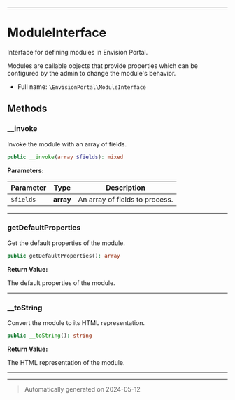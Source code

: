 ***

# ModuleInterface

Interface for defining modules in Envision Portal.

Modules are callable objects that provide properties which can be
configured by the admin to change the module's behavior.

* Full name: `\EnvisionPortal\ModuleInterface`



## Methods


### __invoke

Invoke the module with an array of fields.

```php
public __invoke(array $fields): mixed
```








**Parameters:**

| Parameter | Type | Description |
|-----------|------|-------------|
| `$fields` | **array** | An array of fields to process. |





***

### getDefaultProperties

Get the default properties of the module.

```php
public getDefaultProperties(): array
```









**Return Value:**

The default properties of the module.




***

### __toString

Convert the module to its HTML representation.

```php
public __toString(): string
```









**Return Value:**

The HTML representation of the module.




***


***
> Automatically generated on 2024-05-12

